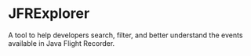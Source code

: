 # JFRExplorer
A tool to help developers search, filter, and better understand the events available in Java Flight Recorder.
